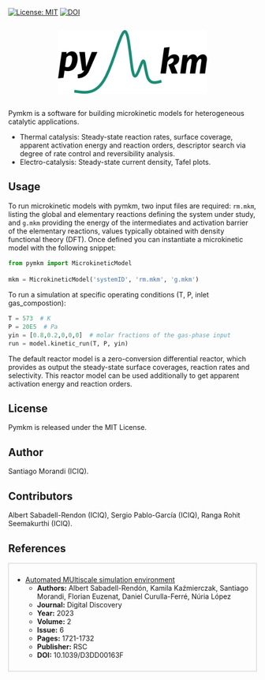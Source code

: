 [![License: MIT](https://img.shields.io/badge/License-MIT-green.svg)](https://opensource.org/licenses/MIT)
[![DOI](https://img.shields.io/badge/DOI-10.1039%2FD3DD00163F-blue)](http://dx.doi.org/10.1039/D3DD00163F)




<div style="display: flex; justify-content: center; align-items: center;">
    <p align="center">
     <img src="./logo.png" width="60%" height="60%" />
    </p>
</div>


Pymkm is a software for building microkinetic models for heterogeneous catalytic applications.

- Thermal catalysis: Steady-state reaction rates, surface coverage, apparent activation energy and reaction orders, descriptor search via degree of rate control and reversibility analysis.
- Electro-catalysis: Steady-state current density, Tafel plots.

## Usage

To run microkinetic models with pymkm, two input files are required: `rm.mkm`, listing the global and elementary reactions defining the system under study, and `g.mkm` providing the energy of the intermediates and activation barrier of the elementary reactions, values typically obtained with density functional theory (DFT). Once defined you can instantiate a microkinetic model with the following snippet:

```python
from pymkm import MicrokineticModel

mkm = MicrokineticModel('systemID', 'rm.mkm', 'g.mkm')
```

To run a simulation at specific operating conditions (T, P, inlet gas_compostion):

```python
T = 573  # K
P = 20E5  # Pa 
yin = [0.8,0.2,0,0,0]  # molar fractions of the gas-phase input
run = model.kinetic_run(T, P, yin)
```

The default reactor model is a zero-conversion differential reactor, which provides as output the steady-state surface coverages, reaction rates and selectivity. This reactor model can be used additionally to get apparent activation energy and reaction orders.

## License
Pymkm is released under the MIT License.

## Author
Santiago Morandi (ICIQ).

## Contributors
Albert Sabadell-Rendon (ICIQ), Sergio Pablo-García (ICIQ), Ranga Rohit Seemakurthi (ICIQ).

## References

<div style="border: 1px solid #ccc; padding: 10px;">
  
- [Automated MUltiscale simulation environment](http://dx.doi.org/10.1039/D3DD00163F)
  - **Authors:** Albert Sabadell-Rendón, Kamila Kaźmierczak, Santiago Morandi, Florian Euzenat, Daniel Curulla-Ferré, Núria López
  - **Journal:** Digital Discovery
  - **Year:** 2023
  - **Volume:** 2
  - **Issue:** 6
  - **Pages:** 1721-1732
  - **Publisher:** RSC
  - **DOI:** 10.1039/D3DD00163F

</div>




